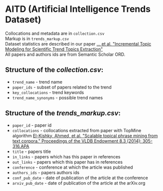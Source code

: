 # AITD (Artificial Intelligence Trends Dataset)

Collocations and metadata are in ```collection.csv``` \
Markup is in ```trends_markup.csv``` \
Dataset statistics are described in our paper [... et al. "Incremental Topic Modeling for Scientific Trend Topics Extraction"](http://...) \
All papers and authors ids are from Semantic Scholar ORD.

## Structure of the *collection.csv*:
- ```trend_name``` - trend name
- ```paper_ids``` - subset of papers related to the trend
- ```key_collocations``` - trend keywords
- ```trend_name_synonyms``` - possible trend names

## Structure of the *trends_markup.csv*:
- ```paper_id``` - paper id
- ```collocations``` - collocations extracted from paper with TopMine algorithm [El-Kishky, Ahmed, et al. "Scalable topical phrase mining from text corpora." Proceedings of the VLDB Endowment 8.3 (2014): 305-316.APA](http://hanj.cs.illinois.edu/pdf/vldb15_ael-kishky.pdf)
- ```title``` - papers title
- ```in_links``` - papers which has this paper in references
- ```out_links``` - papers which this paper has in references
- ```conference``` - сonference at which the article was published
- ```authors_ids``` - papers authors ids
- ```conf_pub_date``` - date of publication of the article at the conference
- ```arxiv_pub_date``` - date of publication of the article at the arXiv.org
